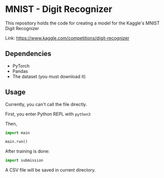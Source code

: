 # MNIST - Digit Recognizer

This repository holds the code for creating a model for the Kaggle's MNIST Digit Recognizer

Link: https://www.kaggle.com/competitions/digit-recognizer

## Dependencies

- PyTorch
- Pandas
- The dataset (you must download it)

## Usage

Currently, you can't call the file directly.

First, you enter Python REPL with `python3`

Then,

```python
import main

main.run()
```

After training is done:

```python
import submission
```

A CSV file will be saved in current directory.
